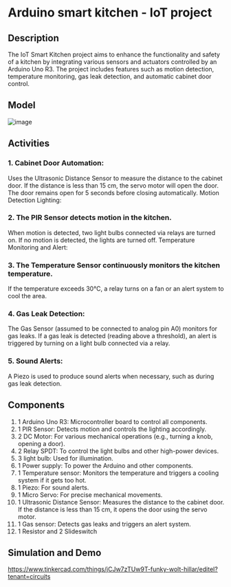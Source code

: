 # Arduino smart kitchen - IoT project

## Description

The IoT Smart Kitchen project aims to enhance the functionality and safety of a kitchen by integrating various sensors and actuators controlled by an Arduino Uno R3. The project includes features such as motion detection, temperature monitoring, gas leak detection, and automatic cabinet door control.

## Model

![image](https://github.com/user-attachments/assets/b603974e-9378-45b3-8999-891846844ad6)

## Activities

### 1. Cabinet Door Automation:

Uses the Ultrasonic Distance Sensor to measure the distance to the cabinet door.
If the distance is less than 15 cm, the servo motor will open the door.
The door remains open for 5 seconds before closing automatically.
Motion Detection Lighting:

### 2. The PIR Sensor detects motion in the kitchen.
When motion is detected, two light bulbs connected via relays are turned on.
If no motion is detected, the lights are turned off.
Temperature Monitoring and Alert:

### 3. The Temperature Sensor continuously monitors the kitchen temperature.
If the temperature exceeds 30°C, a relay turns on a fan or an alert system to cool the area.

### 4. Gas Leak Detection:
The Gas Sensor (assumed to be connected to analog pin A0) monitors for gas leaks.
If a gas leak is detected (reading above a threshold), an alert is triggered by turning on a light bulb connected via a relay.

### 5. Sound Alerts:
A Piezo is used to produce sound alerts when necessary, such as during gas leak detection.

## Components

1. 1 Arduino Uno R3: Microcontroller board to control all components.
2. 1 PIR Sensor: Detects motion and controls the lighting accordingly.
3. 2 DC Motor: For various mechanical operations (e.g., turning a knob, opening a door).
4. 2 Relay SPDT: To control the light bulbs and other high-power devices.
5. 3 light bulb: Used for illumination.
6. 1 Power supply: To power the Arduino and other components.
7. 1 Temperature sensor: Monitors the temperature and triggers a cooling system if it gets too hot.
8. 1 Piezo: For sound alerts.
9. 1 Micro Servo: For precise mechanical movements.
10. 1 Ultrasonic Distance Sensor: Measures the distance to the cabinet door. If the distance is less than 15 cm, it opens the door using the servo motor.
11. 1 Gas sensor: Detects gas leaks and triggers an alert system.
12. 1 Resistor and 2 Slideswitch

## Simulation and Demo

https://www.tinkercad.com/things/jCJw7zTUw9T-funky-wolt-hillar/editel?tenant=circuits
